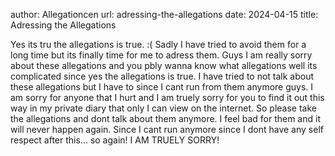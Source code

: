 author: Allegationcen
url: adressing-the-allegations
date: 2024-04-15
title: Adressing the Allegations

Yes its tru the allegations is true. :( Sadly I have tried to avoid them for a long time but its finally time for me to adress them. Guys I am really sorry about these allegations and you pbly wanna know what allegations well its complicated since yes the allegations is true. I have tried to not talk about these allegations but I have to since I cant run from them anymore guys. I am sorry for anyone that I hurt and I am truely sorry for you to find it out this way in my private diary that only I can view on the internet. So please take the allegations and dont talk about them anymore. I feel bad for them and it will never happen again. Since I cant run anymore since I dont have any self respect after this... so again! I AM TRUELY SORRY!